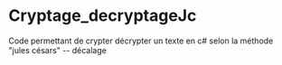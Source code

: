 # Cryptage_decryptageJc
Code permettant de crypter décrypter un texte en c# selon la méthode "jules césars" -- décalage
